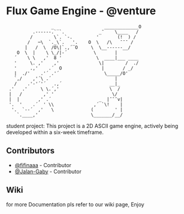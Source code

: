 # Flux Game Engine - @venture

```
                 _                   _____________O
          .------.`‾`.             _ˉ    \____   / 
         /        \`. `-.         '       (!  ) /  
        /   ─\  `._\`.   '.    O  \   /\   ˉˉˉ /   
       |   /  \  /O\|`.,´‾O     \  \__------__/    
    O  \  |    \ \_/|-´          \       |         
   ´    \ \   ,'  8 '             \  ____|___ ____ 
   '     \. ,'    ,'               \|        /  ./ 
   '     .,'    .´  O               |       / _/   
   |  ./'    .'´ .'´                 \_____/O'     
   `,/    ,'´\ .´                        |         
   /    .'-'´'´   .,´                  __|_        
 .'   .'     \ \.´,'                   \  /        
 |   /        ,' '                      \/         
 |  |       ,' .´                  _  |ˉˉˉv|       
 '.  '    .´  ' \\               ,´ `\!    |       
  '.  `--´  ,'   \              (        ' |       
    `.____,'                    \_______/__/       
```

student project:
  This project is a 2D ASCII game engine, actively being developed within a six-week timeframe.

## Contributors
- [@fifinaaa](https://github.com/fifinaaa) - Contributor
- [@Jalan-Gaby](https://github.com/Jalan-Gaby) - Contributor

## Wiki
for more Documentation pls refer to our wiki page, 
Enjoy 
